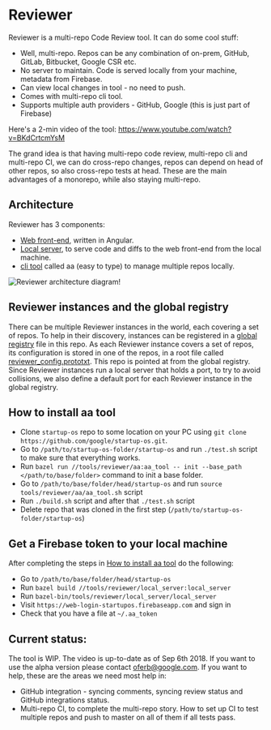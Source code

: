 # Reviewer

Reviewer is a multi-repo Code Review tool.
It can do some cool stuff:
- Well, multi-repo. Repos can be any combination of on-prem, GitHub, GitLab, Bitbucket, Google CSR etc.
- No server to maintain. Code is served locally from your machine, metadata from Firebase.
- Can view local changes in tool - no need to push.
- Comes with multi-repo cli tool.
- Supports multiple auth providers - GitHub, Google (this is just part of Firebase)

Here's a 2-min video of the tool:
https://www.youtube.com/watch?v=BKdCrtcmYsM

The grand idea is that having multi-repo code review, multi-repo cli and multi-repo CI, we can do cross-repo changes, repos can depend on head of other repos, so also cross-repo tests at head. These are the main advantages of a monorepo, while also staying multi-repo.

## Architecture
Reviewer has 3 components:
* [Web front-end](webapp), written in Angular.
* [Local server](local_server), to serve code and diffs to the web front-end from the local machine.
* [cli tool](aa) called aa (easy to type) to manage multiple repos locally.

![Reviewer architecture diagram!](https://image.ibb.co/dOMa9p/rsz_3gcfpfw4wuj.png)

## Reviewer instances and the global registry
There can be multiple Reviewer instances in the world, each covering a set of repos. To help in
their discovery, instances can be registered in a [global registry](global_registry.prototxt) file
in this repo.
As each Reviewer instance covers a set of repos, its configuration is stored in one of the repos,
in a root file called [reviewer_config.prototxt](../../reviewer_config.prototxt). This repo is
pointed at from the global registry.
Since Reviewer instances run a local server that holds a port, to try to avoid collisions, we also
define a default port for each Reviewer instance in the global registry.

## How to install aa tool
* Clone `startup-os` repo to some location on your PC using `git clone https://github.com/google/startup-os.git`.
* Go to `/path/to/startup-os-folder/startup-os` and run `./test.sh` script to make sure that everything works.
* Run `bazel run //tools/reviewer/aa:aa_tool -- init --base_path </path/to/base/folder>` command to init a base folder.
* Go to `/path/to/base/folder/head/startup-os` and run `source tools/reviewer/aa/aa_tool.sh` script
* Run `./build.sh` script and after that `./test.sh` script
* Delete repo that was cloned in the first step (`/path/to/startup-os-folder/startup-os`)

## Get a Firebase token to your local machine
After completing the steps in  [How to install aa tool](#how-to-install-aa-tool) do the following:
* Go to `/path/to/base/folder/head/startup-os`
* Run `bazel build //tools/reviewer/local_server:local_server`
* Run `bazel-bin/tools/reviewer/local_server/local_server`
* Visit `https://web-login-startupos.firebaseapp.com` and sign in
* Check that you have a file at `~/.aa_token`

## Current status:
The tool is WIP. The video is up-to-date as of Sep 6th 2018. If you want to use the alpha version please contact oferb@google.com.
If you want to help, these are the areas we need most help in:
* GitHub integration - syncing comments, syncing review status and GitHub integrations status.
* Multi-repo CI, to complete the multi-repo story. How to set up CI to test multiple repos and push to master on all of them if all tests pass.
